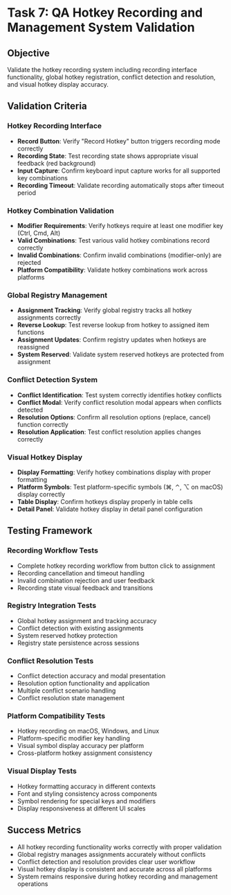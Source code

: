 # Task 7: QA Hotkey Recording and Management System Validation

## Objective
Validate the hotkey recording system including recording interface functionality, global hotkey registration, conflict detection and resolution, and visual hotkey display accuracy.

## Validation Criteria

### Hotkey Recording Interface
- **Record Button**: Verify "Record Hotkey" button triggers recording mode correctly
- **Recording State**: Test recording state shows appropriate visual feedback (red background)
- **Input Capture**: Confirm keyboard input capture works for all supported key combinations
- **Recording Timeout**: Validate recording automatically stops after timeout period

### Hotkey Combination Validation
- **Modifier Requirements**: Verify hotkeys require at least one modifier key (Ctrl, Cmd, Alt)
- **Valid Combinations**: Test various valid hotkey combinations record correctly
- **Invalid Combinations**: Confirm invalid combinations (modifier-only) are rejected
- **Platform Compatibility**: Validate hotkey combinations work across platforms

### Global Registry Management
- **Assignment Tracking**: Verify global registry tracks all hotkey assignments correctly
- **Reverse Lookup**: Test reverse lookup from hotkey to assigned item functions
- **Assignment Updates**: Confirm registry updates when hotkeys are reassigned
- **System Reserved**: Validate system reserved hotkeys are protected from assignment

### Conflict Detection System
- **Conflict Identification**: Test system correctly identifies hotkey conflicts
- **Conflict Modal**: Verify conflict resolution modal appears when conflicts detected
- **Resolution Options**: Confirm all resolution options (replace, cancel) function correctly
- **Resolution Application**: Test conflict resolution applies changes correctly

### Visual Hotkey Display
- **Display Formatting**: Verify hotkey combinations display with proper formatting
- **Platform Symbols**: Test platform-specific symbols (⌘, ⌃, ⌥ on macOS) display correctly
- **Table Display**: Confirm hotkeys display properly in table cells
- **Detail Panel**: Validate hotkey display in detail panel configuration

## Testing Framework

### Recording Workflow Tests
- Complete hotkey recording workflow from button click to assignment
- Recording cancellation and timeout handling
- Invalid combination rejection and user feedback
- Recording state visual feedback and transitions

### Registry Integration Tests
- Global hotkey assignment and tracking accuracy
- Conflict detection with existing assignments
- System reserved hotkey protection
- Registry state persistence across sessions

### Conflict Resolution Tests
- Conflict detection accuracy and modal presentation
- Resolution option functionality and application
- Multiple conflict scenario handling
- Conflict resolution state management

### Platform Compatibility Tests
- Hotkey recording on macOS, Windows, and Linux
- Platform-specific modifier key handling
- Visual symbol display accuracy per platform
- Cross-platform hotkey assignment consistency

### Visual Display Tests
- Hotkey formatting accuracy in different contexts
- Font and styling consistency across components
- Symbol rendering for special keys and modifiers
- Display responsiveness at different UI scales

## Success Metrics
- All hotkey recording functionality works correctly with proper validation
- Global registry manages assignments accurately without conflicts
- Conflict detection and resolution provides clear user workflow
- Visual hotkey display is consistent and accurate across all platforms
- System remains responsive during hotkey recording and management operations